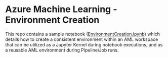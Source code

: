 # Azure Machine Learning - Environment Creation

This repo contains a sample notebook ([EnvironmentCreation.ipynb](EnvironmentCreation.ipynb)) which details how to create a consistent environment within an AML workspace that can be utilized as a Jupyter Kernel during notebook executions, and as a reusable AML environment during Pipeline/Job runs.
